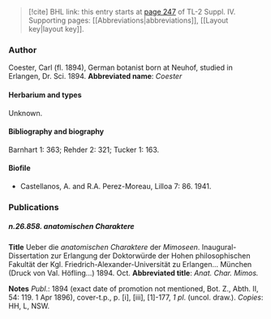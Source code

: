 > [!cite] BHL link: this entry starts at [page 247](https://www.biodiversitylibrary.org/page/33265924) of TL-2 Suppl. IV.
> Supporting pages: [[Abbreviations|abbreviations]], [[Layout key|layout key]].

### Author

Coester, Carl (fl. 1894), German botanist born at Neuhof, studied in Erlangen, Dr. Sci. 1894. 
**Abbreviated name**: *Coester*

#### Herbarium and types

Unknown.

#### Bibliography and biography

Barnhart 1: 363; Rehder 2: 321; Tucker 1: 163.

#### Biofile

- Castellanos, A. and R.A. Perez-Moreau, Lilloa 7: 86. 1941.

### Publications

##### n.26.858. anatomischen Charaktere

**Title**
Ueber die *anatomischen Charaktere* der *Mimoseen*. Inaugural-Dissertation zur Erlangung der Doktorwürde der Hohen philosophischen Fakultät der Kgl. Friedrich-Alexander-Universität zu Erlangen... München (Druck von Val. Höfling...) 1894. Oct.
**Abbreviated title**: *Anat. Char. Mimos.*

**Notes**
*Publ*.: 1894 (exact date of promotion not mentioned, Bot. Z., Abth. II, 54: 119. 1 Apr 1896), cover-t.p., p. \[i\], \[iii\], \[1\]-177, *1 pl*. (uncol. draw.). *Copies*: HH, L, NSW.

